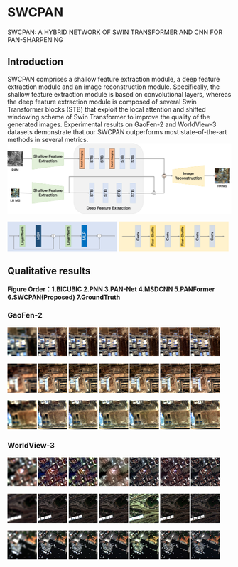 # SWCPAN
SWCPAN: A HYBRID NETWORK OF SWIN TRANSFORMER AND CNN FOR PAN-SHARPENING

## Introduction
SWCPAN comprises a shallow feature extraction module, a deep feature extraction module and an image reconstruction module. Specifically, the shallow feature extraction module is based on convolutional layers, whereas the deep feature extraction module is composed of several Swin Transformer blocks (STB) that exploit the local attention and shifted windowing scheme of Swin Transformer to improve the quality of the generated images. Experimental results on GaoFen-2 and WorldView-3 datasets demonstrate that our SWCPAN outperforms most state-of-the-art methods in several metrics.
![overview](/Figs/overview.jpg)

<img src="/Figs/STB.jpg" width="49%"> <img src="/Figs/IRM.jpg" width="49%">

## Qualitative results
<b>Figure Order：1.BICUBIC  2.PNN 3.PAN-Net 4.MSDCNN  5.PANFormer 6.SWCPAN(Proposed)  7.GroundTruth

### GaoFen-2
<img src="/Qualitative/gf2/1bicubic.png" width="13%"> <img src="/Qualitative/gf2/1PNN.png" width="13%"> <img src="/Qualitative/gf2/1PANNET.png" width="13%"> <img src="/Qualitative/gf2/1MSDCNN.png" width="13%"> <img src="/Qualitative/gf2/1PANFORMER.png" width="13%"> <img src="/Qualitative/gf2/1SWINPAN.png" width="13%"> <img src="/Qualitative/gf2/1groudtruth.png" width="13%">

<img src="/Qualitative/gf2/2bicubic.png" width="13%"> <img src="/Qualitative/gf2/2PNN.png" width="13%"> <img src="/Qualitative/gf2/2PANNET.png" width="13%"> <img src="/Qualitative/gf2/2MSDCNN.png" width="13%"> <img src="/Qualitative/gf2/2PANFORMER.png" width="13%"> <img src="/Qualitative/gf2/2SWINPAN.png" width="13%"> <img src="/Qualitative/gf2/2groudtruth.png" width="13%">

<img src="/Qualitative/gf2/3bicubic.png" width="13%"> <img src="/Qualitative/gf2/3PNN.png" width="13%"> <img src="/Qualitative/gf2/3PANNET.png" width="13%"> <img src="/Qualitative/gf2/3MSDCNN.png" width="13%"> <img src="/Qualitative/gf2/3PANFORMER.png" width="13%"> <img src="/Qualitative/gf2/3SWINPAN.png" width="13%"> <img src="/Qualitative/gf2/3groudtruth.png" width="13%">

### WorldView-3

<img src="/Qualitative/wv3/1bicubic.png" width="13%"> <img src="/Qualitative/wv3/1PNN.png" width="13%"> <img src="/Qualitative/wv3/1PANNET.png" width="13%"> <img src="/Qualitative/wv3/1MSDCNN.png" width="13%"> <img src="/Qualitative/wv3/1PANFORMER.png" width="13%"> <img src="/Qualitative/wv3/1SWINPAN.png" width="13%"> <img src="/Qualitative/wv3/1groudtruth.png" width="13%">

<img src="/Qualitative/wv3/2bicubic.png" width="13%"> <img src="/Qualitative/wv3/2PNN.png" width="13%"> <img src="/Qualitative/wv3/2PANNET.png" width="13%"> <img src="/Qualitative/wv3/2MSDCNN.png" width="13%"> <img src="/Qualitative/wv3/2PANFORMER.png" width="13%"> <img src="/Qualitative/wv3/2SWINPAN.png" width="13%"> <img src="/Qualitative/wv3/2groudtruth.png" width="13%">

<img src="/Qualitative/wv3/3bicubic.png" width="13%"> <img src="/Qualitative/wv3/3PNN.png" width="13%"> <img src="/Qualitative/wv3/3PANNET.png" width="13%"> <img src="/Qualitative/wv3/3MSDCNN.png" width="13%"> <img src="/Qualitative/wv3/3PANFORMER.png" width="13%"> <img src="/Qualitative/wv3/3SWINPAN.png" width="13%"> <img src="/Qualitative/wv3/3groudtruth.png" width="13%">
